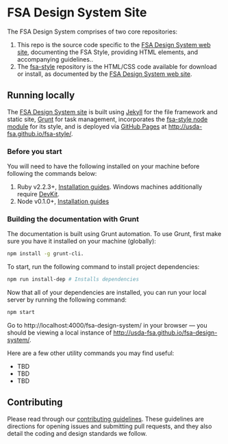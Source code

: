 # FSA Design System Site

The FSA Design System comprises of two core repositories:

1. This repo is the source code specific to the [FSA Design System web site](http://usda-fsa.github.io/fsa-design-system), documenting the FSA Style, providing HTML elements, and accompanying guidelines..
1. The [fsa-style](https://github.com/USDA-FSA/fsa-style/) repository is the HTML/CSS code available for download or install, as documented by the [FSA Design System web site](http://usda-fsa.github.io/fsa-design-system).


## Running locally

The [FSA Design System site](http://usda-fsa.github.io/fsa-design-system) is built using [Jekyll]() for the file framework and static site, [Grunt](http://gruntjs.com/) for task management, incorporates the [fsa-style node module](https://www.npmjs.com/package/fsa-style) for its style, and is deployed via [GitHub Pages](https://pages.github.com/) at http://usda-fsa.github.io/fsa-style/.

### Before you start

You will need to have the following installed on your machine before following the commands below:

1. Ruby v2.2.3+, [Installation guides](https://www.ruby-lang.org/en/documentation/installation/). Windows machines additionally require [DevKit](http://rubyinstaller.org/add-ons/devkit/).
1. Node v0.1.0+, [Installation guides](https://nodejs.org/en/download/)

### Building the documentation with Grunt

The documentation is built using Grunt automation. To use Grunt, first make sure you have it installed on your machine (globally):

```sh
npm install -g grunt-cli.
```

To start, run the following command to install project dependencies:

```sh
npm run install-dep # Installs dependencies
```


Now that all of your dependencies are installed, you can run your local server by running the following command:

```sh
npm start
```

Go to http://localhost:4000/fsa-design-system/ in your browser — you should be viewing a local instance of http://usda-fsa.github.io/fsa-design-system/.

Here are a few other utility commands you may find useful:

* TBD
* TBD
* TBD

## Contributing

Please read through our [contributing guidelines](https://github.com/USDA-FSA/fsa-design-system/blob/gh-pages/CONTRIBUTING.md). These guidelines are directions for opening issues and submitting pull requests, and they also detail the coding and design standards we follow.
